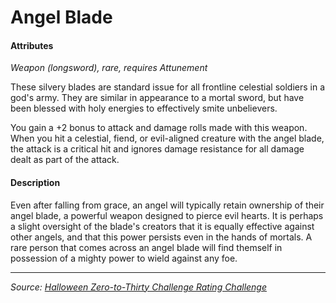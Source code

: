 # Angel Blade

#### Attributes
 
_Weapon (longsword), rare, requires Attunement_
 
These silvery blades are standard issue for all frontline celestial soldiers in a god's army. They are similar in appearance to a mortal sword, but have been blessed with holy energies to effectively smite unbelievers.

You gain a +2 bonus to attack and damage rolls made with this weapon. When you hit a celestial, fiend, or evil-aligned creature with the angel blade, the attack is a critical hit and ignores damage resistance for all damage dealt as part of the attack.

#### Description

Even after falling from grace, an angel will typically retain ownership of their angel blade, a powerful weapon designed to pierce evil hearts. It is perhaps a slight oversight of the blade's creators that it is equally effective against other angels, and that this power persists even in the hands of mortals. A rare person that comes across an angel blade will find themself in possession of a mighty power to wield against any foe.

---

_Source: [Halloween Zero-to-Thirty Challenge Rating Challenge](https://github.com/mpanighetti/dnd5e-030crc)_
